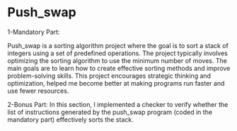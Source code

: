 # Push_swap
1-Mandatory Part:

Push_swap is a sorting algorithm project where the goal is to sort a stack of integers using a set of predefined operations. The project typically involves optimizing the sorting algorithm to use the minimum number of moves. 
The main goals are to learn how to create effective sorting methods and improve problem-solving skills. This project encourages strategic thinking and optimization, helped me become better at making programs run faster and use fewer resources.

2-Bonus Part:
In this section, I implemented a checker to verify whether the list of instructions generated by the push_swap program (coded in the mandatory part) effectively sorts the stack.
